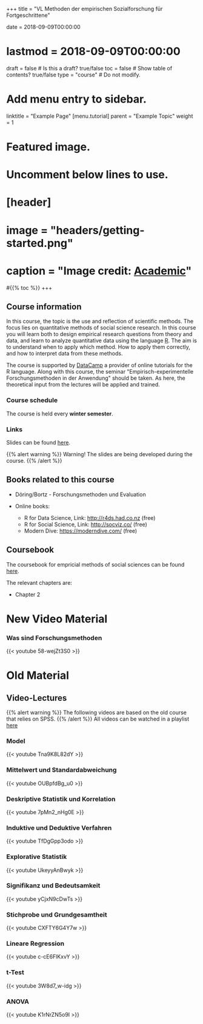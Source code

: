 +++
title = "VL Methoden der empirischen Sozialforschung für Fortgeschrittene"

date = 2018-09-09T00:00:00
# lastmod = 2018-09-09T00:00:00

draft = false  # Is this a draft? true/false
toc = false  # Show table of contents? true/false
type = "course"  # Do not modify.

# Add menu entry to sidebar.
linktitle = "Example Page"
[menu.tutorial]
  parent = "Example Topic"
  weight = 1


# Featured image.
# Uncomment below lines to use.
# [header]
# image = "headers/getting-started.png"
# caption = "Image credit: [**Academic**](https://github.com/gcushen/hugo-academic/)"
#{{% toc %}}
+++


## Course information
In this course, the topic is the use and reflection of scientific methods. The focus lies on quantitative methods of social science research.  In this course you will learn both to design empirical research questions from theory and data, and learn to analyze quantitative data using the language [R](https://www.r-project.org/). The aim is to understand when to apply which method. How to apply them correctly, and how to interpret data from these methods. 

The course is supported by [DataCamp](https://www.datacamp.com) a provider of online tutorials for the R language.
Along with this course, the seminar "Empirisch-experimentelle Forschungsmethoden in der Anwendung" should be taken. As here, the theoretical input from the lectures will be applied and trained.

### Course schedule
The course is held every **winter semester**.


### Links

Slides can be found [here](http://acalerovaldez.updog.co/slidedeck/rstats/slides). 

{{% alert warning %}}
Warning! The slides are being developed during the course.
{{% /alert %}}

## Books related to this course

- Döring/Bortz - Forschungsmethoden und Evaluation

- Online books: 
  - R for Data Science, Link: http://r4ds.had.co.nz (free)
  - R for Social Science, Link: http://socviz.co/ (free)
  - Modern Dive: https://moderndive.com/ (free)

## Coursebook
The coursebook for empricial methods of social sciences can be found [here](https://bookdown.org/andrecalerovaldez/ccs/).

The relevant chapters are:
- Chapter 2


# New Video Material
### Was sind Forschungsmethoden
{{< youtube 58-wejZt3S0 >}}



# Old Material

## Video-Lectures 
{{% alert warning %}}
The following videos are based on the old course that relies on SPSS.
{{% /alert %}}
All videos can be watched in a playlist [here](https://www.youtube.com/playlist?list=PLHOMZ3TUd5FrNQSzDTRrXzBQlx2Mli9p1) 

### Model
{{< youtube Tna9K8L82dY >}}

### Mittelwert und Standardabweichung
{{< youtube OUBpfdBg_u0 >}}

### Deskriptive Statistik und Korrelation
{{< youtube 7pMn2_nHg0E >}}

### Induktive und Deduktive Verfahren
{{< youtube TfDgGpp3odo >}}

### Explorative Statistik
{{< youtube UkeyyAnBwyk >}}

### Signifikanz und Bedeutsamkeit
{{< youtube yCjxN9cDwTs >}}


### Stichprobe und Grundgesamtheit
{{< youtube CXFTY6G4Y7w >}}

### Lineare Regression
{{< youtube c-cE6FlKxvY >}}

### t-Test
{{< youtube 3W8d7_w-idg >}}

### ANOVA
{{< youtube K1rNrZN5o9I >}}


